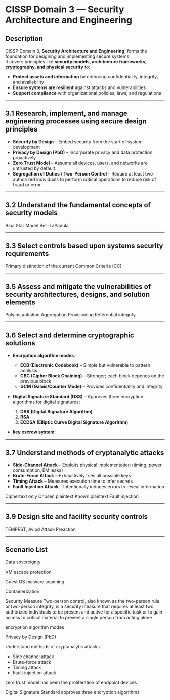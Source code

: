 # CISSP Domain 3 — Security Architecture and Engineering

## Description  
CISSP Domain 3, **Security Architecture and Engineering**, forms the foundation for designing and implementing secure systems.  
It covers principles like **security models, architecture frameworks, cryptography, and physical security** to:  

- **Protect assets and information** by enforcing confidentiality, integrity, and availability  
- **Ensure systems are resilient** against attacks and vulnerabilities  
- **Support compliance** with organizational policies, laws, and regulations

---

## 3.1 Research, implement, and manage engineering processes using secure design principles
- **Security by Design** – Embed security from the start of system development  
- **Privacy by Design (PbD)** – Incorporate privacy and data protection proactively  
- **Zero Trust Model** – Assume all devices, users, and networks are untrusted by default  
- **Segregation of Duties / Two-Person Control** – Require at least two authorized individuals to perform critical operations to reduce risk of fraud or error

---

## 3.2 Understand the fundamental concepts of security models
Biba
Star Model
Bell-LaPadula

---

## 3.3 Select controls based upon systems security requirements
Primary distinction of the current Common Criteria (CC)

---

## 3.5 Assess and mitigate the vulnerabilities of security architectures, designs, and solution elements
Polyinstantiation
Aggregation
Provisioning
Referential integrity

---

## 3.6 Select and determine cryptographic solutions
- **Encryption algorithm modes**:
  - **ECB (Electronic Codebook)** – Simple but vulnerable to pattern analysis  
  - **CBC (Cipher Block Chaining)** – Stronger; each block depends on the previous block  
  - **GCM (Galois/Counter Mode)** – Provides confidentiality and integrity
- **Digital Signature Standard (DSS)** – Approves three encryption algorithms for digital signatures:
  1. **DSA (Digital Signature Algorithm)**  
  2. **RSA**  
  3. **ECDSA (Elliptic Curve Digital Signature Algorithm)**  

- **key escrow system**:

---

## 3.7 Understand methods of cryptanalytic attacks
- **Side-Channel Attack** – Exploits physical implementation (timing, power consumption, EM leaks)  
- **Brute-Force Attack** – Exhaustively tries all possible keys  
- **Timing Attack** – Measures execution time to infer secrets  
- **Fault Injection Attack** – Intentionally induces errors to reveal information  

Ciphertext only
Chosen plaintext
Known plaintext
Fault injection

---

## 3.9 Design site and facility security controls
TEMPEST,  Aviod Attack
Preaction

---

## Scenario List

Data sovereignty

VM escape protection

Guest OS malware scanning

Containerization

Security Measure
Two-person control, also known as the two-person rule or two-person integrity, is a security measure that requires at least two authorized individuals to be present and active for a specific task or to gain access to critical material to prevent a single person from acting alone


encryption algorithm modes

Privacy by Design (PbD) 


Understand methods of cryptanalytic attacks
- Side channel attack
- Brute-force attack
- Timing attack
- Fault injection attack


zero trust model has been the proliferation of endpoint devices


 Digital Signature Standard approves three encryption algorithms
